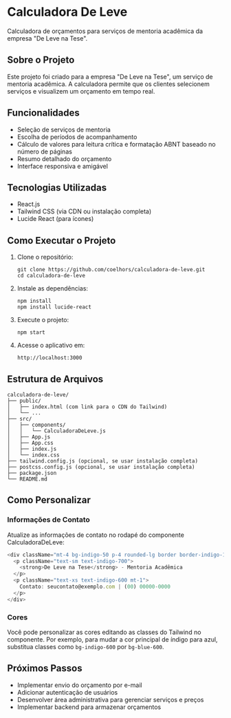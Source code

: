 # Calculadora De Leve

Calculadora de orçamentos para serviços de mentoria acadêmica da empresa "De Leve na Tese".

## Sobre o Projeto

Este projeto foi criado para a empresa "De Leve na Tese", um serviço de mentoria acadêmica. A calculadora permite que os clientes selecionem serviços e visualizem um orçamento em tempo real.

## Funcionalidades

- Seleção de serviços de mentoria
- Escolha de períodos de acompanhamento
- Cálculo de valores para leitura crítica e formatação ABNT baseado no número de páginas
- Resumo detalhado do orçamento
- Interface responsiva e amigável

## Tecnologias Utilizadas

- React.js
- Tailwind CSS (via CDN ou instalação completa)
- Lucide React (para ícones)

## Como Executar o Projeto

1. Clone o repositório:
   ```
   git clone https://github.com/coelhors/calculadora-de-leve.git
   cd calculadora-de-leve
   ```

2. Instale as dependências:
   ```
   npm install
   npm install lucide-react
   ```

3. Execute o projeto:
   ```
   npm start
   ```

4. Acesse o aplicativo em:
   ```
   http://localhost:3000
   ```

## Estrutura de Arquivos

```
calculadora-de-leve/
├── public/
│   ├── index.html (com link para o CDN do Tailwind)
│   └── ...
├── src/
│   ├── components/
│   │   └── CalculadoraDeLeve.js
│   ├── App.js
│   ├── App.css
│   ├── index.js
│   └── index.css
├── tailwind.config.js (opcional, se usar instalação completa)
├── postcss.config.js (opcional, se usar instalação completa)
├── package.json
└── README.md
```

## Como Personalizar

### Informações de Contato
Atualize as informações de contato no rodapé do componente CalculadoraDeLeve:

```javascript
<div className="mt-4 bg-indigo-50 p-4 rounded-lg border border-indigo-100 text-center">
  <p className="text-sm text-indigo-700">
    <strong>De Leve na Tese</strong> - Mentoria Acadêmica
  </p>
  <p className="text-xs text-indigo-600 mt-1">
    Contato: seucontato@exemplo.com | (00) 00000-0000
  </p>
</div>
```

### Cores
Você pode personalizar as cores editando as classes do Tailwind no componente. Por exemplo, para mudar a cor principal de índigo para azul, substitua classes como `bg-indigo-600` por `bg-blue-600`.

## Próximos Passos

- Implementar envio do orçamento por e-mail
- Adicionar autenticação de usuários
- Desenvolver área administrativa para gerenciar serviços e preços
- Implementar backend para armazenar orçamentos